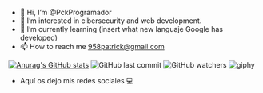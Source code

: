 - 👋 Hi, I’m @PckProgramador
- 👀 I’m interested in cibersecurity and web development.
- 🌱 I’m currently learning (insert what new languaje Google has developed)
- 📫 How to reach me 958patrick@gmail.com

[![Anurag's GitHub stats](https://github-readme-stats.vercel.app/api?username=PckProgramador)](https://github.com/anuraghazra/github-readme-stats) ![GitHub last commit](https://img.shields.io/github/last-commit/PckProgramador/PckProgramador) ![GitHub watchers](https://img.shields.io/github/watchers/PckProgramador/PckProgramador?style=social)
![giphy](https://github.com/PckProgramador/PckProgramador/assets/119043644/2beab4e9-f88f-4dae-ad3c-1a3472c9297d)


- Aquí os dejo mis redes sociales 💻

[linkedin]: https://www.linkedin.com/in/patrick-moreno--ciberseguridad-economia-hacking/
